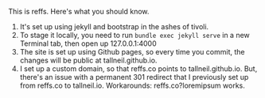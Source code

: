 This is reffs. Here's what you should know.

1. It's set up using jekyll and bootstrap in the ashes of tivoli.
2. To stage it locally, you need to run `bundle exec jekyll serve` in a new Terminal tab, then open up 127.0.0.1:4000
3. The site is set up using Github pages, so every time you commit, the changes will be public at tallneil.github.io.
4. I set up a custom domain, so that reffs.co points to tallneil.github.io. But, there's an issue with a permanent 301 redirect that I previously set up from reffs.co to tallneil.io. Workarounds: reffs.co?loremipsum works.
